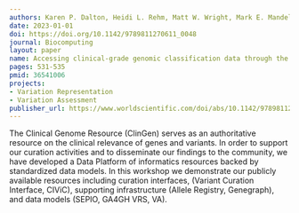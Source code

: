```yaml
---
authors: Karen P. Dalton, Heidi L. Rehm, Matt W. Wright, Mark E. Mandell, Kilannin Krysiak, Lawrence Babb, Kevin Riehle, Tristan Nelson, and Alex H. Wagner
date: 2023-01-01
doi: https://doi.org/10.1142/9789811270611_0048
journal: Biocomputing
layout: paper
name: Accessing clinical-grade genomic classification data through the ClinGen Data Platform
pages: 531-535
pmid: 36541006
projects:
- Variation Representation
- Variation Assessment
publisher_url: https://www.worldscientific.com/doi/abs/10.1142/9789811270611_0048
---
```

The Clinical Genome Resource (ClinGen) serves as an authoritative resource on the clinical relevance of genes and variants. In order to support our curation activities and to disseminate our findings to the community, we have developed a Data Platform of informatics resources backed by standardized data models. In this workshop we demonstrate our publicly available resources including curation interfaces, (Variant Curation Interface, CIViC), supporting infrastructure (Allele Registry, Genegraph), and data models (SEPIO, GA4GH VRS, VA).


